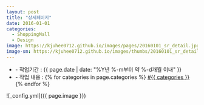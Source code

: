 ```yaml
---
layout: post
title: "상세페이지"
date: 2016-01-01
categories:
  - ShoppingMall
  - Design
image: https://kjuhee0712.github.io/images/pages/20160101_sr_detail.jpg
image-sm: https://kjuhee0712.github.io/images/thumbs/20160101_sr_detail.jpg
---
```


<ul class="inform">
	<li class="preview__date" itemprop="datePublished" datetime="{{ page.date | date_to_xmlschema }}">- 작업기간 : {{ page.date | date: "%Y년 %-m부터 약 %-d개월 이내" }}</li>
	<li class="preview__catetory" itemprop="catetory">- 작업 내용 :
		{% for categories in page.categories %}
           <a href="/category/{{ categories }}/">#{{ categories }}</a>     
      	{% endfor %}</li>
</ul>

![_config.yml]({{ page.image }})


